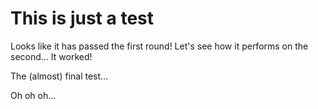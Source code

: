 # This is just a test

Looks like it has passed the first round!
Let's see how it performs on the second...
It worked!

The (almost) final test...

Oh oh oh...
